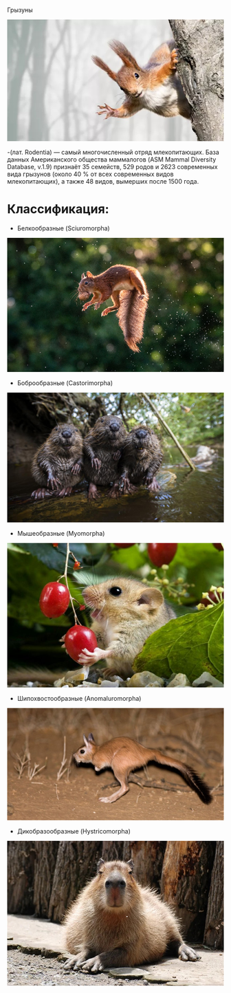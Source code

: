 Грызуны 

![](WelcomeBelka.jpg)

-(лат. Rodentia) — самый многочисленный отряд млекопитающих. База данных Американского общества маммалогов (ASM Mammal Diversity Database, v.1.9) признаёт 35 семейств, 529 родов и 2623 современных вида грызунов (около 40 % от всех современных видов млекопитающих), а также 48 видов, вымерших после 1500 года.

# Классификация:

- Белкообразные (Sciuromorpha)

![](squirrelfly.jpg)

- Боброобразные (Castorimorpha)

![](bobr.jpg)

- Мышеобразные (Myomorpha)

![](sonya.jpg)

- Шипохвостообразные (Anomaluromorpha)

![](dolgonog.jpg)

- Дикобразообразные (Hystricomorpha)

![](kapibara.jpg)

